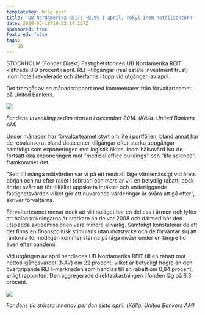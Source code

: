 ```yaml
---
templateKey: blog-post
title: 'UB Nordamerika REIT: +8,9% i april, rekyl inom hotellsektorn'
date: 2020-05-18T10:52:14.127Z
sponsored: true
featured: false
tags:
  - UB
---
```

STOCKHOLM (Fonder Direkt) Fastighetsfonden UB Nordamerika REIT klättrade 8,9 procent i april. REIT-tillgångar (real estate investment trust) inom hotell rekylerade och återfanns i topp vid utgången av april.

Det framgår av en månadsrapport med kommentarer från förvaltarteamet på United Bankers.

![](/img/na.png)

*Fondens utveckling sedan starten i december 2014. (Källa: United Bankers AM)*

Under månaden har förvaltarteamet styrt om lite i portföljen, bland annat har de rebalanserat bland datacenter-tillgångar efter starka uppgångar samtidigt som exponeringen mot logistik ökats. Inom hälsovård har de fortsatt öka exponeringen mot "medical office buildings" och "life science", framkommer det.

"Sett till många mätvärden var vi på ett neutralt läge värdemässigt vid årets början och nu efter raset i februari och mars är vi i en betydlig rabatt, dock är det svårt att för tillfället uppskatta intäkter och underliggande fastighetsvärden vilket gör att nuvarande värderingar är svåra att gå efter", skriver förvaltarna.

Förvaltarteamet menar dock att vi i nuläget har en del ess i ärmen och lyfter att balansräkningarna är starkare än de var 2008 och därmed bör den utspädda aktieemissionen vara mindre allvarlig. Samtidigt konstaterar de att det finns en finanspolitisk stimulans utan motstycke och de förväntar sig att räntorna förmodligen kommer stanna på låga nivåer under en längre tid även efter pandemi.

Vid utgången av april handlades UB Nordamerika REIT till en rabatt mot nettotillgångsvärdet (NAV) om 22 procent, vilket är betydligt högre än den övergripande REIT-marknaden som handlas till en rabatt om 0,84 procent, enligt rapporten. Den aggregerade direktavkastningen i fonden låg på 6,3 procent.

![](/img/na2.png)

*Fondens tio största innehav per den sista april. (Källa: United Bankers AM)*